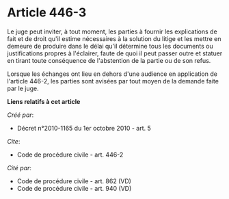 # Article 446-3

Le juge peut inviter, à tout moment, les parties à fournir les explications de fait et de droit qu'il estime nécessaires à la
solution du litige et les mettre en demeure de produire dans le délai qu'il détermine tous les documents ou justifications
propres à l'éclairer, faute de quoi il peut passer outre et statuer en tirant toute conséquence de l'abstention de la partie
ou de son refus. 

Lorsque les échanges ont lieu en dehors d'une audience en application de l'article 446-2, les parties sont avisées par tout
moyen de la demande faite par le juge.

**Liens relatifs à cet article**

_Créé par_:

  - Décret n°2010-1165 du 1er octobre 2010 - art. 5

_Cite_:

  - Code de procédure civile - art. 446-2

_Cité par_:

  - Code de procédure civile - art. 862 (VD)
  - Code de procédure civile - art. 940 (VD)
